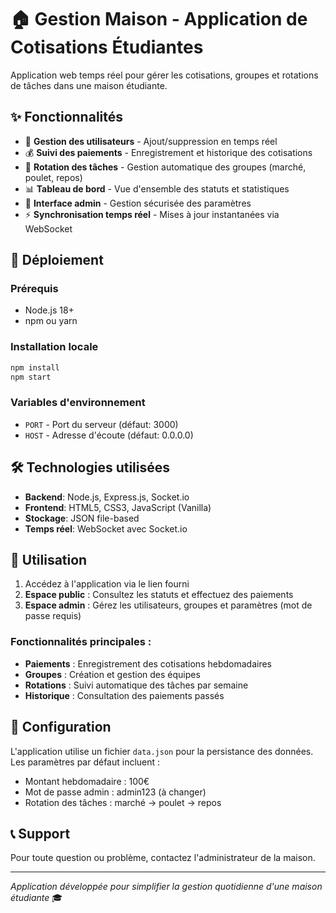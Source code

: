 # 🏠 Gestion Maison - Application de Cotisations Étudiantes

Application web temps réel pour gérer les cotisations, groupes et rotations de tâches dans une maison étudiante.

## ✨ Fonctionnalités

- 👥 **Gestion des utilisateurs** - Ajout/suppression en temps réel
- 💰 **Suivi des paiements** - Enregistrement et historique des cotisations
- 🔄 **Rotation des tâches** - Gestion automatique des groupes (marché, poulet, repos)
- 📊 **Tableau de bord** - Vue d'ensemble des statuts et statistiques
- 🔐 **Interface admin** - Gestion sécurisée des paramètres
- ⚡ **Synchronisation temps réel** - Mises à jour instantanées via WebSocket

## 🚀 Déploiement

### Prérequis
- Node.js 18+ 
- npm ou yarn

### Installation locale
```bash
npm install
npm start
```

### Variables d'environnement
- `PORT` - Port du serveur (défaut: 3000)
- `HOST` - Adresse d'écoute (défaut: 0.0.0.0)

## 🛠️ Technologies utilisées

- **Backend**: Node.js, Express.js, Socket.io
- **Frontend**: HTML5, CSS3, JavaScript (Vanilla)
- **Stockage**: JSON file-based
- **Temps réel**: WebSocket avec Socket.io

## 📱 Utilisation

1. Accédez à l'application via le lien fourni
2. **Espace public** : Consultez les statuts et effectuez des paiements
3. **Espace admin** : Gérez les utilisateurs, groupes et paramètres (mot de passe requis)

### Fonctionnalités principales :
- **Paiements** : Enregistrement des cotisations hebdomadaires
- **Groupes** : Création et gestion des équipes
- **Rotations** : Suivi automatique des tâches par semaine
- **Historique** : Consultation des paiements passés

## 🔧 Configuration

L'application utilise un fichier `data.json` pour la persistance des données. Les paramètres par défaut incluent :
- Montant hebdomadaire : 100€
- Mot de passe admin : admin123 (à changer)
- Rotation des tâches : marché → poulet → repos

## 📞 Support

Pour toute question ou problème, contactez l'administrateur de la maison.

---
*Application développée pour simplifier la gestion quotidienne d'une maison étudiante* 🎓